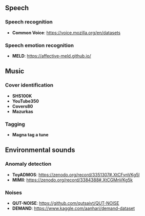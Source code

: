 ## Speech
### Speech recognition
* **Common Voice**: https://voice.mozilla.org/en/datasets

### Speech emotion recognition
* **MELD**: https://affective-meld.github.io/

## Music
### Cover identification
* **SHS100K**
* **YouTube350**
* **Covers80**
* **Mazurkas**

### Tagging
* **Magna tag a tune**

## Environmental sounds
### Anomaly detection

* **ToyADMOS**: https://zenodo.org/record/3351307#.XtCFynVKg5l
* **MIMII**: https://zenodo.org/record/3384388#.XtCGMnVKg5k

### Noises

* **QUT-NOISE**: https://github.com/qutsaivt/QUT-NOISE
* **DEMAND**: https://www.kaggle.com/aanhari/demand-dataset


